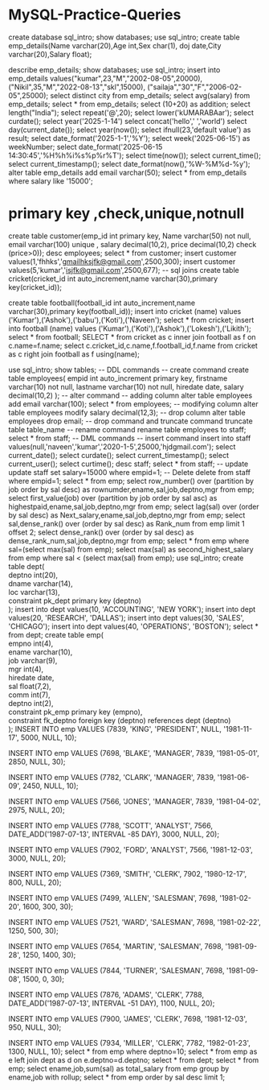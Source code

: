 # MySQL-Practice-Queries
create database sql_intro;
show databases;
use sql_intro;
create table emp_details(Name varchar(20),Age int,Sex char(1),
doj date,City varchar(20),Salary float);

describe emp_details;
show databases;
use sql_intro;
insert into emp_details
values("kumar",23,"M","2002-08-05",20000),
       ("Nikil",35,"M","2022-08-13","skl",15000),
       ("sailaja","30","F","2006-02-05",25000);
select distinct city from emp_details;
select avg(salary) from emp_details;
select * from emp_details;
select (10+20) as addition;
select length("India");
select repeat('@',20);
select lower('kUMARABAar');
select curdate();
select year('2025-1-14')
select concat('hello','    ','world')
select day(current_date());
select year(now());
select ifnull(23,'default value') as result;
select date_format('2025-1-1','%Y');
select week('2025-06-15') as weekNumber;
select date_format('2025-06-15 14:30:45','%H%h%i%s%p%r%T');
select time(now());
select current_time();
select current_timestamp();
select date_format(now(),'%W-%M%d-%y');
alter table emp_details add email varchar(50);
select * from emp_details where salary like '15000';

# primary key ,check,unique,notnull
create table customer(emp_id int primary key, Name varchar(50) not null, email varchar(100) unique ,
salary decimal(10,2), price decimal(10,2) check (price>0));
desc employees;
select * from customer;
insert customer values(1,'fhhks','gmailhksjfk@gmail.com',2500,300);
 insert customer values(5,'kumar','isjfk@gmail.com',2500,677);
 -- sql joins
 create table cricket(cricket_id int auto_increment,name varchar(30),primary key(cricket_id));
 
  create table football(football_id int auto_increment,name varchar(30),primary key(football_id));
insert into cricket (name)
values ('Kumar'),('Ashok'),('babu'),('Koti'),('Naveen');
select * from cricket;
insert into football (name)
values ('Kumar'),('Koti'),('Ashok'),('Lokesh'),('Likith');
select * from football;
SELECT * from cricket as c inner join
football as f on c.name=f.name;
select c.cricket_id,c.name,f.football_id,f.name from
cricket as c right join football as f using(name);  

use sql_intro;
show tables;
-- DDL commands
-- create command
create table employees(
  empid int auto_increment primary key,
  firstname varchar(10) not null,
  lastname varchar(10) not null,
  hiredate date,
  salary decimal(10,2)
  );
  -- alter command 
  -- adding column
  alter table employees add email varchar(100);
  select * from employees;
  -- modifying column
  alter table employees modify salary decimal(12,3);
  -- drop column
  alter table employees drop email;
  -- drop command and truncate command truncate table table_name
  -- rename command
  rename table employees to staff;
    select * from staff;
-- DML commands
-- insert command
insert into staff
values(null,'naveen','kumar','2020-1-5',25000,'hjdgmail.com');
select current_date();
select curdate();
select current_timestamp();
select current_user();
select curtime();
desc staff;
select * from staff;
  -- update
  update staff set salary=15000
  where empid=1;
  -- Delete
  delete from staff where empid=1;
  select * from emp;
  select row_number() over (partition by job order by sal desc) as rownumder,ename,sal,job,deptno,mgr from emp;
select first_value(job) over (partition by job order by sal asc) as highestpaid,ename,sal,job,deptno,mgr from emp;
  select lag(sal) over (order by sal desc) as Next_salary,ename,sal,job,deptno,mgr from emp;
    select sal,dense_rank() over (order by sal desc) as Rank_num from emp limit 1 offset 2;
   select dense_rank() over (order by sal desc) as dense_rank_num,sal,job,deptno,mgr from emp;
    select * from emp where sal=(select max(sal) from emp);
    select max(sal) as second_highest_salary from emp where sal < (select max(sal) from emp);
    use sql_intro;
create table dept(   
  deptno     int(20),   
  dname      varchar(14),   
  loc        varchar(13),   
  constraint pk_dept primary key (deptno)   
);
insert into dept
values(10, 'ACCOUNTING', 'NEW YORK');
insert into dept
values(20, 'RESEARCH', 'DALLAS');
insert into dept
values(30, 'SALES', 'CHICAGO');
insert into dept
values(40, 'OPERATIONS', 'BOSTON');
select * from dept;
create table emp(   
  empno    int(4),   
  ename    varchar(10),   
  job      varchar(9),   
  mgr      int(4),   
  hiredate date,   
  sal      float(7,2),   
  comm     int(7),   
  deptno   int(2),   
  constraint pk_emp primary key (empno),   
  constraint fk_deptno foreign key (deptno) references dept (deptno)   
);
INSERT INTO emp
VALUES
(7839, 'KING', 'PRESIDENT', NULL, 
 '1981-11-17', 5000, NULL, 10);

INSERT INTO emp
VALUES
(7698, 'BLAKE', 'MANAGER', 7839, 
 '1981-05-01', 2850, NULL, 30);

INSERT INTO emp
VALUES
(7782, 'CLARK', 'MANAGER', 7839, 
 '1981-06-09', 2450, NULL, 10);

INSERT INTO emp
VALUES
(7566, 'JONES', 'MANAGER', 7839, 
 '1981-04-02', 2975, NULL, 20);

INSERT INTO emp
VALUES
(7788, 'SCOTT', 'ANALYST', 7566, 
 DATE_ADD('1987-07-13', INTERVAL -85 DAY), 3000, NULL, 20);

INSERT INTO emp
VALUES
(7902, 'FORD', 'ANALYST', 7566, 
 '1981-12-03', 3000, NULL, 20);

INSERT INTO emp
VALUES
(7369, 'SMITH', 'CLERK', 7902, 
 '1980-12-17', 800, NULL, 20);

INSERT INTO emp
VALUES
(7499, 'ALLEN', 'SALESMAN', 7698, 
 '1981-02-20', 1600, 300, 30);

INSERT INTO emp
VALUES
(7521, 'WARD', 'SALESMAN', 7698, 
 '1981-02-22', 1250, 500, 30);

INSERT INTO emp
VALUES
(7654, 'MARTIN', 'SALESMAN', 7698, 
 '1981-09-28', 1250, 1400, 30);

INSERT INTO emp
VALUES
(7844, 'TURNER', 'SALESMAN', 7698, 
 '1981-09-08', 1500, 0, 30);

INSERT INTO emp
VALUES
(7876, 'ADAMS', 'CLERK', 7788, 
 DATE_ADD('1987-07-13', INTERVAL -51 DAY), 1100, NULL, 20);

INSERT INTO emp
VALUES
(7900, 'JAMES', 'CLERK', 7698, 
 '1981-12-03', 950, NULL, 30);

INSERT INTO emp
VALUES
(7934, 'MILLER', 'CLERK', 7782, 
 '1982-01-23', 1300, NULL, 10);
 select * from emp where deptno=10;
 select * from emp as e  left join dept as d on e.deptno=d.deptno;
 select * from dept;
 select * from emp;
 select ename,job,sum(sal) as total_salary from emp group by ename,job with rollup;
 select * from emp order by sal desc limit 1;
 
    
